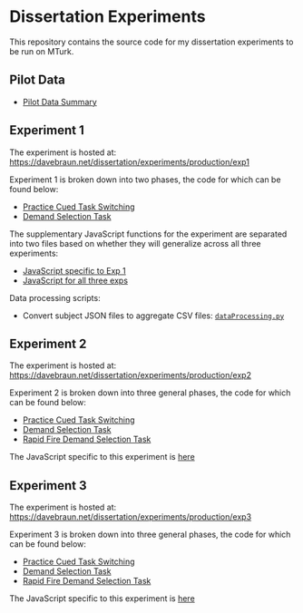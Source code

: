 # Dissertation Experiments
This repository contains the source code for my dissertation experiments to be run on MTurk.  


## Pilot Data  

* [Pilot Data Summary](http://davebraun.net/dissertation/experiments/production/pilots/scripts/dissertationPilot_1-23.html)

## Experiment 1

The experiment is hosted at: https://davebraun.net/dissertation/experiments/production/exp1  

Experiment 1 is broken down into two phases, the code for which can be found below:  

* [Practice Cued Task Switching](exp1/pracCued/index.html)  
* [Demand Selection Task](exp1/dst/index.html)  

The supplementary JavaScript functions for the experiment are separated into two files based on whether they will generalize across all three experiments:  

* [JavaScript specific to Exp 1](exp1/js/exp1Functions.js)  
* [JavaScript for all three exps](globalJs/globalFunctions.js)  

Data processing scripts:  

* Convert subject JSON files to aggregate CSV files: [`dataProcessing.py`](exp1/dataProcessing/dataProcessing.py)

## Experiment 2

The experiment is hosted at: https://davebraun.net/dissertation/experiments/production/exp2

Experiment 2 is broken down into three general phases, the code for which can be found below:  

* [Practice Cued Task Switching](exp2/pracCued/index.html)  
* [Demand Selection Task](exp2/dst/index.html)  
* [Rapid Fire Demand Selection Task](exp2/rapidFire/index.html)

The JavaScript specific to this experiment is [here](exp2/js/exp2Functions.js)

## Experiment 3

The experiment is hosted at: https://davebraun.net/dissertation/experiments/production/exp3

Experiment 3 is broken down into three general phases, the code for which can be found below:  

* [Practice Cued Task Switching](exp3/pracCued/index.html)  
* [Demand Selection Task](exp3/dst/index.html)  
* [Rapid Fire Demand Selection Task](exp3/rapidFire/index.html)

The JavaScript specific to this experiment is [here](exp3/js/exp3Functions.js)